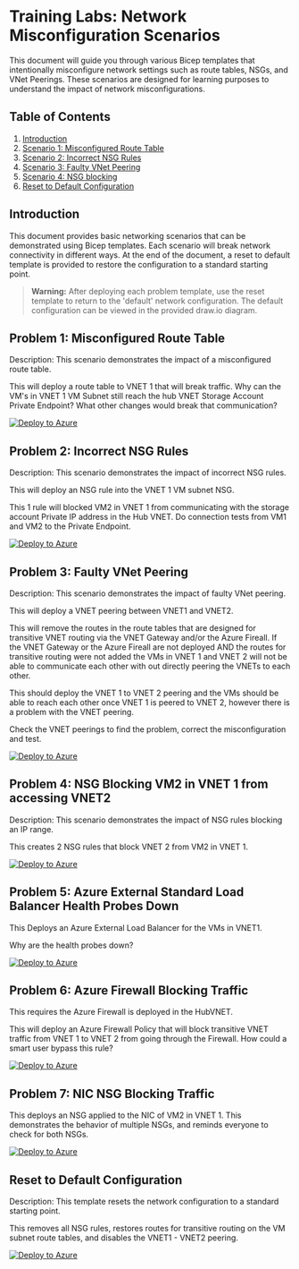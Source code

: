 # Training Labs: Network Misconfiguration Scenarios

This document will guide you through various Bicep templates that intentionally misconfigure network settings such as route tables, NSGs, and VNet Peerings. These scenarios are designed for learning purposes to understand the impact of network misconfigurations.

## Table of Contents
1. [Introduction](#introduction)
2. [Scenario 1: Misconfigured Route Table](#scenario-1-misconfigured-route-table)
3. [Scenario 2: Incorrect NSG Rules](#scenario-2-incorrect-nsg-rules)
4. [Scenario 3: Faulty VNet Peering](#scenario-3-faulty-vnet-peering)
5. [Scenario 4: NSG blocking](#scenario-4-nsg-blocking-vm2-in-vnet-1-from-accessing-vnet2)
6. [Reset to Default Configuration](#reset-to-default-configuration)

## Introduction
This document provides basic networking scenarios that can be demonstrated using Bicep templates. Each scenario will break network connectivity in different ways. At the end of the document, a reset to default template is provided to restore the configuration to a standard starting point.

> **Warning:** After deploying each problem template, use the reset template to return to the 'default' network configuration. The default configuration can be viewed in the provided draw.io diagram.

## Problem 1: Misconfigured Route Table
Description: This scenario demonstrates the impact of a misconfigured route table.

This will deploy a route table to VNET 1 that will break traffic. 
Why can the VM's in VNET 1 VM Subnet still reach the hub VNET Storage Account Private Endpoint? What other changes would break that communication?

[![Deploy to Azure](https://aka.ms/deploytoazurebutton)](https://portal.azure.com/#create/Microsoft.Template/uri/https%3A%2F%2Fraw.githubusercontent.com%2FMicrosoftAzureAaron%2FNET_TrainingLabs%2Fmain%2FProblems%2Fmisconfiguredroutetable.json)

## Problem 2: Incorrect NSG Rules
Description: This scenario demonstrates the impact of incorrect NSG rules.

This will deploy an NSG rule into the VNET 1 VM subnet NSG.

This 1 rule will blocked VM2 in VNET 1 from communicating with the storage account Private IP address in the Hub VNET. Do connection tests from VM1 and VM2 to the Private Endpoint.

[![Deploy to Azure](https://aka.ms/deploytoazurebutton)](https://portal.azure.com/#create/Microsoft.Template/uri/https%3A%2F%2Fraw.githubusercontent.com%2FMicrosoftAzureAaron%2FNET_TrainingLabs%2Fmain%2FProblems%2FNSGBlockingPE.json)

## Problem 3: Faulty VNet Peering
Description: This scenario demonstrates the impact of faulty VNet peering.

This will deploy a VNET peering between VNET1 and VNET2. 

This will remove the routes in the route tables that are designed for transitive VNET routing via the VNET Gateway and/or the Azure Fireall. If the VNET Gateway or the Azure Fireall are not deployed AND the routes for transitive routing were not added the VMs in VNET 1 and VNET 2 will not be able to communicate each other with out directly peering the VNETs to each other. 

This should deploy the VNET 1 to VNET 2 peering and the VMs should be able to reach each other once VNET 1 is peered to VNET 2, however there is a problem with the VNET peering. 

Check the VNET peerings to find the problem, correct the misconfiguration and test. 

[![Deploy to Azure](https://aka.ms/deploytoazurebutton)](https://portal.azure.com/#create/Microsoft.Template/uri/https%3A%2F%2Fraw.githubusercontent.com%2FMicrosoftAzureAaron%2FNET_TrainingLabs%2Fmain%2FProblems%2FFaultyVNETPeering.json)

## Problem 4: NSG Blocking VM2 in VNET 1 from accessing VNET2
Description: This scenario demonstrates the impact of NSG rules blocking an IP range.

This creates 2 NSG rules that block VNET 2 from VM2 in VNET 1.

[![Deploy to Azure](https://aka.ms/deploytoazurebutton)](https://portal.azure.com/#create/Microsoft.Template/uri/https%3A%2F%2Fraw.githubusercontent.com%2FMicrosoftAzureAaron%2FNET_TrainingLabs%2Fmain%2FProblems%2FNSGBlockingvnet1VM2toVNET2.json)

## Problem 5: Azure External Standard Load Balancer Health Probes Down

This Deploys an Azure External Load Balancer for the VMs in VNET1. 

Why are the health probes down?

[![Deploy to Azure](https://aka.ms/deploytoazurebutton)](https://portal.azure.com/#create/Microsoft.Template/uri/https%3A%2F%2Fraw.githubusercontent.com%2FMicrosoftAzureAaron%2FNET_TrainingLabs%2Fmain%2FVNET1%2FVNET1-ExternalStandardLB.json)

## Problem 6: Azure Firewall Blocking Traffic

This requires the Azure Firewall is deployed in the HubVNET. 

This will deploy an Azure Firewall Policy that will block transitive VNET traffic from VNET 1 to VNET 2 from going through the Firewall. How could a smart user bypass this rule?

[![Deploy to Azure](https://aka.ms/deploytoazurebutton)](https://portal.azure.com/#create/Microsoft.Template/uri/https%3A%2F%2Fraw.githubusercontent.com%2FMicrosoftAzureAaron%2FNET_TrainingLabs%2Fmain%2FProblems%2FAzureFirewallBlocking.json)

## Problem 7: NIC NSG Blocking Traffic

This deploys an NSG applied to the NIC of VM2 in VNET 1. This demonstrates the behavior of multiple NSGs, and reminds everyone to check for both NSGs.

[![Deploy to Azure](https://aka.ms/deploytoazurebutton)](https://portal.azure.com/#create/Microsoft.Template/uri/https%3A%2F%2Fraw.githubusercontent.com%2FMicrosoftAzureAaron%2FNET_TrainingLabs%2Fmain%2FProblems%2FAzureFirewallBlocking.json)

## Reset to Default Configuration
Description: This template resets the network configuration to a standard starting point.

This removes all NSG rules, restores routes for transitive routing on the VM subnet route tables, and disables the VNET1 - VNET2 peering. 

[![Deploy to Azure](https://aka.ms/deploytoazurebutton)](https://portal.azure.com/#create/Microsoft.Template/uri/https%3A%2F%2Fraw.githubusercontent.com%2FMicrosoftAzureAaron%2FNET_TrainingLabs%2Fmain%2FFixes%2FFullReset.json)
